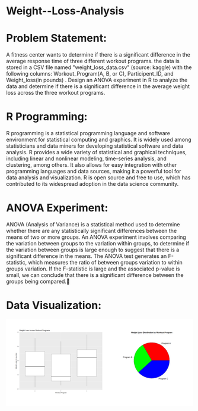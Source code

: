 # Weight--Loss-Analysis

# Problem Statement:
A fitness center wants to determine if there is a significant difference in the average response time of three different workout programs. the data is stored in a CSV file named "weight_loss_data.csv" (source: kaggle) with the following columns: Workout_Program(A, B, or C), Participent_ID, and Weight_loss(in pounds) . Design an ANOVA experiment in R to analyze the data and determine if there is a significant difference in the average weight loss across the three workout programs.


# R Programming:
R programming is a statistical programming language and software environment for statistical computing and graphics. It is widely used among statisticians and data miners for developing statistical software and data analysis. R provides a wide variety of statistical and graphical techniques, including linear and nonlinear modeling, time-series analysis, and clustering, among others. It also allows for easy integration with other programming languages and data sources, making it a powerful tool for data analysis and visualization. R is open source and free to use, which has contributed to its widespread adoption in the data science community.


# ANOVA Experiment:
ANOVA (Analysis of Variance) is a statistical method used to determine whether there are any statistically significant differences between the means of two or more groups. An ANOVA experiment involves comparing the variation between groups to the variation within groups, to determine if the variation between groups is large enough to suggest that there is a significant difference in the means.
The ANOVA test generates an F-statistic, which measures the ratio of between groups variation to within groups variation. If the F-statistic is large and the associated p-value is small, we can conclude that there is a significant difference between the groups being compared.



# Data Visualization:
![This is Visulization](image.png)


